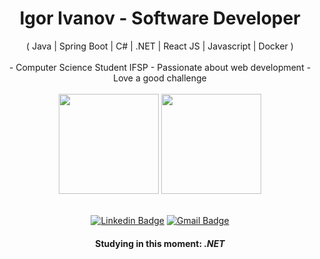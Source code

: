<h1 align="center">Igor Ivanov - Software Developer</h1>

<div align="center">
  ( Java | Spring Boot | C# | .NET | React JS | Javascript | Docker )
  
  <br>
  <br>
  - Computer Science Student IFSP
  - Passionate about web development
  - Love a good challenge
</div><br>

<div align="center">
  <img height="160em" src="https://github-readme-stats.vercel.app/api?username=igormivanov&show_icons=true&theme=dracula&include_all_commits=true&count_private=true"/>
  <img height="160em" src="https://github-readme-stats.vercel.app/api/top-langs/?username=igormivanov&layout=compact&langs_count=5&theme=dracula"/>
</div><br>
 
<div align="center" >

  [![Linkedin Badge](https://img.shields.io/badge/-LinkedIn-6633cc?style=flat-square&logo=Linkedin&logoColor=white&link=https://www.linkedin.com/in/igor-ivanov-592722232)](https://www.linkedin.com/in/igor-ivanov-592722232)
[![Gmail Badge](https://img.shields.io/badge/-igormivanovx@gmail.com-6633cc?style=flat-square&logo=Gmail&logoColor=white&link=mailto:igormivanovx@gmail.com)](mailto:igormivanovx@gmail.com)
  
  <h4>Studying in this moment:  <i>.NET<i></h4>
</div>

